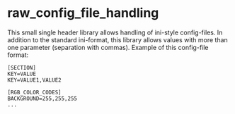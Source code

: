 # raw_config_file_handling
This small single header library allows handling of ini-style config-files. In addition to the standard ini-format, this library allows values with more than one parameter (separation with commas).
Example of this config-file format:
```
[SECTION]
KEY=VALUE
KEY=VALUE1,VALUE2

[RGB_COLOR_CODES]
BACKGROUND=255,255,255
...
```
